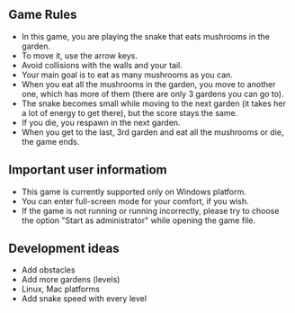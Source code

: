 ## Game Rules

- In this game, you are playing the snake that eats mushrooms in the garden.
- To move it, use the arrow keys.
- Avoid collisions with the walls and your tail.
- Your main goal is to eat as many mushrooms as you can.
- When you eat all the mushrooms in the garden, you move to another one, which has more of them (there are only 3 gardens you can go to).
- The snake becomes small while moving to the next garden (it takes her a lot of energy to get there), but the score stays the same.
- If you die, you respawn in the next garden.
- When you get to the last, 3rd garden and eat all the mushrooms or die, the game ends.

## Important user informatiom

- This game is currently supported only on Windows platform.
- You can enter full-screen mode for your comfort, if you wish.
- If the game is not running or running incorrectly, please try to choose the option "Start as administrator" while opening the game file.

## Development ideas

- Add obstacles
- Add more gardens (levels)
- Linux, Mac platforms
- Add snake speed with every level 
